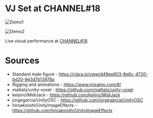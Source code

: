 VJ Set at CHANNEL#18
=====================

![Demo1](https://raw.githubusercontent.com/mattatz/Channel18/master/Captures/Channel18_1.gif)

![Demo2](https://raw.githubusercontent.com/mattatz/Channel18/master/Captures/Channel18_2.gif)

Live visual performance at [CHANNEL#18](https://www.super-deluxe.com/room/4473/).

# Sources

- Standard male figure - https://clara.io/view/d49ee603-8e6c-4720-bd20-9e3d7b13978a
- Rigging and animations - https://www.mixamo.com/#/
- mattatz/unity-voxel - https://github.com/mattatz/unity-voxel
- keijoro/MidiJack - https://github.com/keijiro/MidiJack
- jorgegarcia/UnityOSC - https://github.com/jorgegarcia/UnityOSC
- hiroakioishi/UnityImageEffects - https://github.com/hiroakioishi/UnityImageEffects

